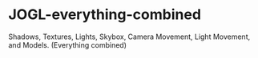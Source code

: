 # JOGL-everything-combined
Shadows, Textures, Lights, Skybox, Camera Movement, Light Movement, and Models. (Everything combined)
